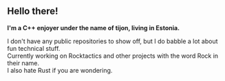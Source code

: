 ## Hello there! 
**I'm a C++ enjoyer under the name of tijon, living in Estonia.**

I don't have any public repositories to show off, but I do babble a lot about fun technical stuff.\
Currently working on Rocktactics and other projects with the word Rock in their name.\
I also hate Rust if you are wondering.
